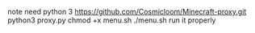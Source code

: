 note need python 3
https://github.com/Cosmicloom/Minecraft-proxy.git
python3 proxy.py
chmod +x menu.sh
./menu.sh
run it properly
